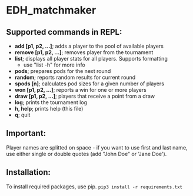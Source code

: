 # EDH_matchmaker #

## Supported commands in REPL: ##

* **add [p1, p2, ...]**; adds a player to the pool of available players
* **remove [p1, p2, ...]**; removes player from the tournament
* **list**; displays all player stats for all players. Supports formatting
	* use "list -h" for more info
* **pods**; prepares pods for the next round
* **random**; reports random results for current round
* **spods [n]**; calculates pod sizes for a given number of players
* **won [p1, p2, ...]**; reports a win for one or more players
* **draw [p1, p2, ...]**; players that receive a point from a draw
* **log**; prints the tournament log
* **h, help**; prints help (this file)
* **q**; quit

## Important:

Player names are splitted on space - if you want to use first and last name, use either single or double quotes (add "John Doe" or 'Jane Doe').

## Installation:

To install required packages, use pip.
`pip3 install -r requirements.txt`
